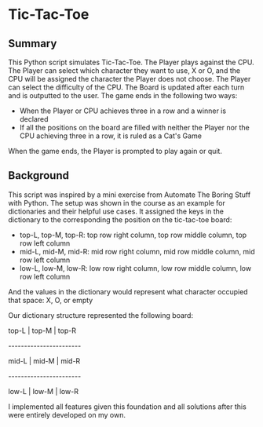 # Tic-Tac-Toe

## Summary 
This Python script simulates Tic-Tac-Toe. 
The Player plays against the CPU.
The Player can select which character they want to use, X or O, and the CPU will be assigned the character the Player does not choose. 
The Player can select the difficulty of the CPU. 
The Board is updated after each turn and is outputted to the user. 
The game ends in the following two ways: 
* When the Player or CPU achieves three in a row and a winner is declared
* If all the positions on the board are filled with neither the Player nor the CPU achieving three in a row, it is ruled as a Cat's Game 

When the game ends, the Player is prompted to play again or quit. 




## Background
This script was inspired by a mini exercise from Automate The Boring Stuff with Python. 
The setup was shown in the course as an example for dictionaries and their helpful use cases. 
It assigned the keys in the dictionary to the corresponding the position on the tic-tac-toe board:  
* top-L, top-M, top-R: top row right column, top row middle column, top row left column
* mid-L, mid-M, mid-R: mid row right column, mid row middle column, mid row left column
* low-L, low-M, low-R: low row right column, low row middle column, low row left column

And the values in the dictionary would represent what character occupied that space: X, O, or empty 

Our dictionary structure represented the following board: 

 top-L | top-M | top-R 
 
\-----------------------
 
 mid-L | mid-M | mid-R 
 
\-----------------------
 
 low-L | low-M | low-R 

I implemented all features given this foundation and all solutions after this were entirely developed on my own.   
